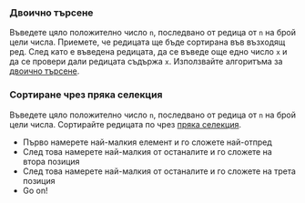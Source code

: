 ### Двоично търсене
Въведете цяло положително число `n`, последвано от редица от `n` на брой цели числа.
Приемете, че редицата ще бъде сортирана във възходящ ред.
След като е въведена редицата, да се въведе още едно число `x` и да се провери дали редицата съдържа `x`.
Използвайте алгоритъма за [двоично търсене](https://en.wikipedia.org/wiki/Binary_search_algorithm).


### Сортиране чрез пряка селекция
Въведете цяло положително число `n`, последвано от редица от `n` на брой цели числа.
Сортирайте редицата по чрез [пряка селекция](https://en.wikipedia.org/wiki/Selection_sort).
  * Първо намерете най-малкия елемент и го сложете най-отпред
  * След това намерете най-малкия от останалите и го сложете на втора позиция
  * След това намерете най-малкия от останалите и го сложете на трета позиция
  * Go on!

